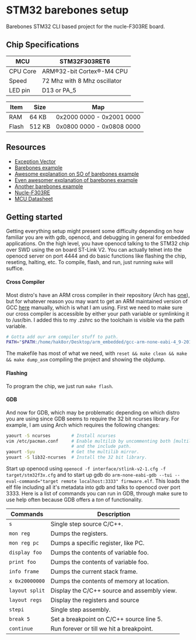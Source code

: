 # STM32 barebones setup
Barebones STM32 CLI based project for the nucle-F303RE board.

## Chip Specifications
MCU | STM32F303RET6
--- | ---
CPU Core | ARM®32-bit Cortex®-M4 CPU
Speed    | 72 Mhz with 8 Mhz oscillator
LED pin  | D13 or PA_5

Item     | Size                      | Map
--- | --- | ---
RAM      | 64 KB                     | 0x2000 0000 - 0x2001 0000
Flash    | 512 KB                    | 0x0800 0000 - 0x0808 0000

## Resources
- [Exception Vector](http://infocenter.arm.com/help/index.jsp?topic=/com.arm.doc.dui0553a/BABIFJFG.html)
- [Barebones example](http://wiki.seabright.co.nz/wiki/HelloSTM32.html)
- [Awesome explanation on SO of barebones example](http://electronics.stackexchange.com/questions/30736/stm32f2-makefile-linker-script-and-start-up-file-combination-without-commercia)
- [Even awesomer explanation of barebones example](http://fun-tech.se/stm32/linker/index.php)
- [Another barebones example](http://www.embedds.com/programming-stm32-discovery-using-gnu-tools-startup-code/)
- [Nucle-F303RE](https://developer.mbed.org/platforms/ST-Nucleo-F303RE/)
- [MCU Datasheet](http://www.st.com/web/catalog/mmc/FM141/SC1169/SS1576/LN1531/PF259246?s_searchtype=partnumber)

## Getting started
Getting everything setup might present some difficulty depending on how familiar you are with gdb, openocd, and debugging in general for embedded applications. On the high level, you have openocd talking to the STM32 chip over SWD using the on board ST-Link V2. You can actually telnet into the openocd server on port 4444 and do basic functions like flashing the chip, reseting, halting, etc. To compile, flash, and run, just running ```make``` will suffice.

#### Cross Compiler
Most distro's have an ARM cross compiler in their repository (Arch has [one](https://www.archlinux.org/packages/community/x86_64/arm-none-eabi-gcc/)), but for whatever reason you may want to get an ARM maintained version of GCC [here](https://launchpad.net/gcc-arm-embedded) manually, which is what I am using.
First we need to make sure our cross compiler is accessible by either your path variable or symlinking it to /usr/bin. I added this to my .zshrc so the toolchain is visible via the path variable.
```bash
# Gotta add our arm compiler stuff to path.
PATH="$PATH:/home/hak8or/Desktop/arm_embedded/gcc-arm-none-eabi-4_9-2015q2/bin"
```
The makefile has most of what we need, with ```reset && make clean && make && make dump_asm``` compiling the project and showing the objdump.

#### Flashing
To program the chip, we just run ```make flash```.

#### GDB
And now for GDB, which may be problematic depending on which distro you are using since GDB seems to require the 32 bit ncurses library. For example, I am using Arch which requires the following changes:
```bash
yaourt -S ncurses        # Install ncurses
vim /etc/pacman.conf     # Enable multilib by uncommenting both [multilib]
                         # and the include path.
yaourt -Syu              # Get the multilib mirror.
youart -S lib32-ncurses  # Install the 32 bit library.
```

Start up openocd using ```openocd -f interface/stlink-v2-1.cfg -f target/stm32f3x.cfg``` and to start up gdb do ```arm-none-eabi-gdb --tui --eval-command="target remote localhost:3333" firmware.elf```. This loads the elf file including all it's metadata into gdb and talks to openocd over port 3333. Here is a list of commands you can run in GDB, through make sure to use help often because GDB offers a *ton* of functionality.

Commands           | Description
---                | ---
```s```            | Single step source C/C++.
```mon reg```      | Dumps the registers.
```mon reg pc```   | Dumps a specific register, like PC.
```display foo```  | Dumps the contents of variable foo.
```print foo```  | Dumps the contents of variable foo.
```info frame```   | Dumps the current stack frame.
```x 0x20000000``` | Dumps the contents of memory at location.
```layout split``` | Display the C/C++ source and assembly view.
```layout regs```  | Display the registers and source
```stepi```        | Single step assembly.
```break 5```      | Set a breakpoint on C/C++ source line 5.
```continue```     | Run forever or till we hit a breakpoint.
